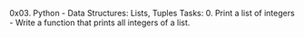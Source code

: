 0x03. Python - Data Structures: Lists, Tuples
Tasks:
0. Print a list of integers - Write a function that prints all integers of a list.
